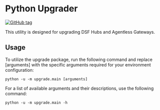 # Python Upgrader
[![GitHub tag](https://img.shields.io/github/v/tag/imperva/dsfkit.svg)](https://github.com/imperva/dsfkit/tags)

This utility is designed for upgrading DSF Hubs and Agentless Gateways.

## Usage
To utilize the upgrade package, run the following command and replace [arguments] with the specific arguments required 
for your environment configuration:

`python -u -m upgrade.main [arguments]`

For a list of available arguments and their descriptions, use the following command:

`python -u -m upgrade.main -h`